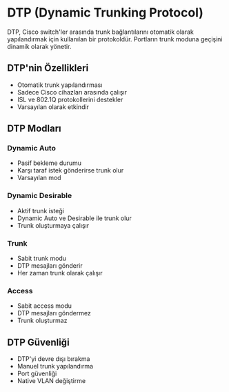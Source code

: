 # DTP (Dynamic Trunking Protocol)

DTP, Cisco switch'ler arasında trunk bağlantılarını otomatik olarak yapılandırmak için kullanılan bir protokoldür. Portların trunk moduna geçişini dinamik olarak yönetir.

## DTP'nin Özellikleri
- Otomatik trunk yapılandırması
- Sadece Cisco cihazları arasında çalışır
- ISL ve 802.1Q protokollerini destekler
- Varsayılan olarak etkindir

## DTP Modları
### Dynamic Auto
- Pasif bekleme durumu
- Karşı taraf istek gönderirse trunk olur
- Varsayılan mod

### Dynamic Desirable
- Aktif trunk isteği
- Dynamic Auto ve Desirable ile trunk olur
- Trunk oluşturmaya çalışır

### Trunk
- Sabit trunk modu
- DTP mesajları gönderir
- Her zaman trunk olarak çalışır

### Access
- Sabit access modu
- DTP mesajları göndermez
- Trunk oluşturmaz

## DTP Güvenliği
- DTP'yi devre dışı bırakma
- Manuel trunk yapılandırma
- Port güvenliği
- Native VLAN değiştirme 